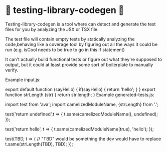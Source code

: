 # 🤖 testing-library-codegen 🤖

Testing-library-codegen is a tool where can detect and generate the test files for you by analyzing the JSX or TSX file.



The test file will contain empty tests by statically analyzing the code,behaving like a coverage tool by figuring out all the ways it could be run (e.g. isCool needs to be true to go in this if statement)

It can't actually build functional tests or figure out what they're supposed to output, but it could at least provide some sort of boilerplate to manually verify.

Example input.js:

export default function (sayHello) {
    if(sayHello) {
        return 'hello';
    }
}
export function strLength (str) {
    return str.length;
}
Example generated-tests.js:

import test from 'ava';
import camelizedModuleName, {strLength} from '.';

test('return undefined',t => {
    t.same(camelizedModuleName(), undefined);
});

test('return hello', t => {
    t.same(camelizedModuleName(true), 'hello');
});

test(TBD, t => { // "TBD" would be something the dev would have to replace
    t.same(strLength(TBD), TBD);
});
